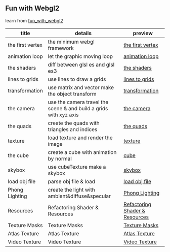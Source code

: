 ## Fun with Webgl2

learn from [fun_with_webgl2](https://www.youtube.com/watch?v=LtFujAtKM5I&list=PLMinhigDWz6emRKVkVIEAaePW7vtIkaIF&index=1)

| title            | details                                                      | preview                                                      |
| ---------------- | ------------------------------------------------------------ | ------------------------------------------------------------ |
| the first vertex | the minimum webgl framework                                  | [the first vertex](https://krapnikkk.github.io/fun_with_webgl2/lesson_001) |
| animation loop   | let the graphic moving loop                                  | [animation loop](https://krapnikkk.github.io/fun_with_webgl2/lesson_002) |
| the shaders      | diff between glsl es and glsl es3                            | [the shaders](https://krapnikkk.github.io/fun_with_webgl2/lesson_003) |
| lines to grids   | use lines to draw a grids                                    | [lines to grids](https://krapnikkk.github.io/fun_with_webgl2/lesson_004) |
| transformation   | use matrix and vector make the object transform              | [transformation](https://krapnikkk.github.io/fun_with_webgl2/lesson_05) |
| the camera       | use the camera travel the scene & and build a grids with xyz axis | [the camera](https://krapnikkk.github.io/fun_with_webgl2/lesson_006) |
| the quads        | create the quads with triangles and indices                  | [the quads](https://krapnikkk.github.io/fun_with_webgl2/lesson_007) |
| texture          | load texture and render the image                            | [texture](https://krapnikkk.github.io/fun_with_webgl2/lesson_008) |
| the cube         | create a cube with animation by normal                       | [cube](https://krapnikkk.github.io/fun_with_webgl2/lesson_009) |
| skybox           | use cubeTexture make a skybox                                | [skybox](https://krapnikkk.github.io/fun_with_webgl2/lesson_010) |
| load obj file    | parse obj file & load                                        | [load obj file](https://krapnikkk.github.io/fun_with_webgl2/lesson_011) |
| Phong Lighting    | create the light with ambient&diffuse&specular              | [Phong Lighting](https://krapnikkk.github.io/fun_with_webgl2/lesson_012) |
| Resources    | Refactoring Shader & Resources              | [Refactoring Shader & Resources](https://krapnikkk.github.io/fun_with_webgl2/lesson_013) |
| Texture Masks    | Texture Masks              | [Texture Masks](https://krapnikkk.github.io/fun_with_webgl2/lesson_014) |
| Atlas Texture    | Atlas Texture              | [Atlas Texture](https://krapnikkk.github.io/fun_with_webgl2/lesson_015) |
| Video Texture    | Video Texture              | [Video Texture](https://krapnikkk.github.io/fun_with_webgl2/lesson_016) |
